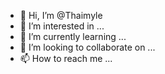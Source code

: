 - 👋 Hi, I’m @Thaimyle
- 👀 I’m interested in ...
- 🌱 I’m currently learning ...
- 💞️ I’m looking to collaborate on ...
- 📫 How to reach me ...

<!---
Thaimyle/Thaimyle is a ✨ special ✨ repository because its `README.md` (this file) appears on your GitHub profile.
You can click the Preview link to take a look at your changes.
--->
